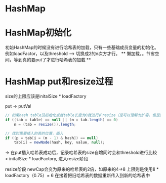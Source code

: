 # HashMap

# HashMap初始化
初始HashMap的时候没有进行哈希表的加载，只有一些基础成员变量的初始化。例如loadFactor，以及threshold --> 切换成2的n次方才行。
** 懒加载。。节省空间，等到真的要put了才进行哈希表的加载 **

# HashMap put和resize过程
size的上限应该是initalSize * loadFactory

put -> putVal

```Java
// 如果hash table没初始化或者table长度为0就进行扩resize（是可以理解为扩容，但是还是用英文比较好，resize可能会使hash table变小）
if ((tab = table) == null || (n = tab.length) == 0)
    n = (tab = resize()).length;

// 找到需要插入的表的位置，插入
if ((p = tab[i = (n - 1) & hash]) == null)
    tab[i] = newNode(hash, key, value, null);
```

-> 在put插入哈希表成功后，记录哈希表的size自增同时会和threshold进行比较 > initalSize * loadFactory, 进入resize阶段

resize阶段 newCap会变为原来的哈希表的2倍，如原来的4->8
上限则是使用8 * loadFactory（0.75）= 6
在接着把旧哈希表的数据重新传入到新的哈希表中


